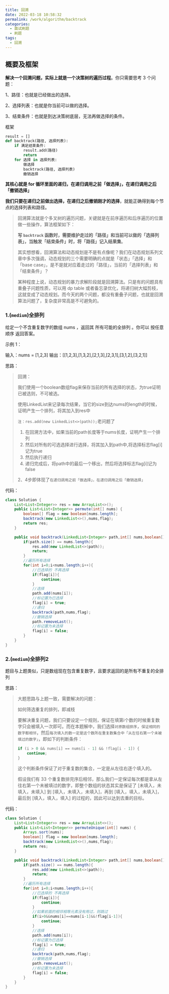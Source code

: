 ```yaml
---
title: 回溯
date: 2022-03-18 10:58:32
permalink: /work/algorithm/backtrack
categories:
  - 面试刷题
  - 刷题
tags:
  - 回溯
---
```


## 概要及框架

**解决一个回溯问题，实际上就是一个决策树的遍历过程**。你只需要思考 3 个问题：

1、路径：也就是已经做出的选择。

2、选择列表：也就是你当前可以做的选择。

3、结束条件：也就是到达决策树底层，无法再做选择的条件。



框架

```python
result = []
def backtrack(路径, 选择列表):
    if 满足结束条件:
        result.add(路径)
        return
    for 选择 in 选择列表:
        做选择
        backtrack(路径, 选择列表)
        撤销选择

```

**其核心就是 for 循环里面的递归，在递归调用之前「做选择」，在递归调用之后「撤销选择」**

**我们只要在递归之前做出选择，在递归之后撤销刚才的选择**，就能正确得到每个节点的选择列表和路径。



> 回溯算法就是个多叉树的遍历问题，关键就是在前序遍历和后序遍历的位置做一些操作，算法框架如下：
>
> **写 `backtrack` 函数时，需要维护走过的「路径」和当前可以做的「选择列表」，当触发「结束条件」时，将「路径」记入结果集**。
>
> 其实想想看，回溯算法和动态规划是不是有点像呢？我们在动态规划系列文章中多次强调，动态规划的三个需要明确的点就是「状态」「选择」和「base case」，是不是就对应着走过的「路径」，当前的「选择列表」和「结束条件」？
>
> 某种程度上说，动态规划的暴力求解阶段就是回溯算法。只是有的问题具有重叠子问题性质，可以用 dp table 或者备忘录优化，将递归树大幅剪枝，这就变成了动态规划。而今天的两个问题，都没有重叠子问题，也就是回溯算法问题了，复杂度非常高是不可避免的。



### 1.(`medium`)全排列

给定一个不含重复数字的数组 nums ，返回其 所有可能的全排列 。你可以 按任意顺序 返回答案。

 

示例 1：

输入：nums = [1,2,3]
输出：[[1,2,3],[1,3,2],[2,1,3],[2,3,1],[3,1,2],[3,2,1]]



思路：

> 回溯：
>
> 我们使用一个boolean数组flag来保存当前的所有选择的状态，为true证明已被选则，不可被选。
>
> 使用LinkedList来记录每次结果，当它的size到达nums的length的时候，证明产生一个排列，将其加入到res中
>
> `注：res.add(new LinkedList<>(path));`老问题了
>
> 1. 在回溯方法中，如果当前的path长度等于nums长度，证明产生一个排列
> 2. 然后对所有的可选选择进行选择，将其加入到path中,将选择标志flag[i]记为true
> 3. 然后执行递归
> 4. 递归完成后，将path中的最后一个移出，然后将选择标志flag[i]记为false
>
> 2、4步即体现了`在递归调用之前「做选择」，在递归调用之后「撤销选择」`





代码：

```java
class Solution {
    List<List<Integer>> res = new ArrayList<>();
    public List<List<Integer>> permute(int[] nums) {
        boolean[] flag = new boolean[nums.length];
        backtrack(new LinkedList<>(),nums,flag);
        return res;
    }

    public void backtrack(LinkedList<Integer> path,int[] nums,boolean[] flag){
        if(path.size() == nums.length){
            res.add(new LinkedList<>(path));
            return;
        }
        //遍历所有选择
        for(int i=0;i<nums.length;i++){
            //已选择的 不再选择
            if(flag[i]){
                continue;
            }
            //选择
            path.add(nums[i]);
            //标记置为已选择
            flag[i] = true;
            //递归
            backtrack(path,nums,flag);
            //撤销选择
            path.removeLast();
            //标记置为未选择
            flag[i] = false;
        }
    }
}
```



### 2.(`medium`)全排列2

题目与上题类似，只是数组现在包含重复数字，且要求返回的是所有不重复的全排列



思路：

> 大题思路与上题一致，需要解决的问题：
>
> 如何筛选重复的排列，即减枝
>
> 
>
> 要解决重复问题，我们只要设定一个规则，保证在填第i个数的时候重复数字只会被填入一次即可。而在本题解中，我们选择`对原数组排序`，`保证相同的数字都相邻`，然后`每次填入的数一定是这个数所在重复数集合中「从左往右第一个未被填过的数字」`，即如下的判断条件：
>
> ```java
> if (i > 0 && nums[i] == nums[i - 1] && !flag[i - 1]) {
>     continue;
> }
> ```
>
> 这个判断条件保证了对于重复数的集合，一定是从左往右逐个填入的。
>
> 假设我们有 33 个重复数排完序后相邻，那么我们一定保证每次都是拿从左往右第一个未被填过的数字，即整个数组的状态其实是保证了 [未填入，未填入，未填入] 到 [填入，未填入，未填入]，再到 [填入，填入，未填入]，最后到 [填入，填入，填入] 的过程的，因此可以达到去重的目标。



代码：

```java
class Solution {
    List<List<Integer>> res = new ArrayList<>();
    public List<List<Integer>> permuteUnique(int[] nums) {
        Arrays.sort(nums);
        boolean[] flag = new boolean[nums.length];
        backtrack(new LinkedList<>(),nums,flag);
        return res;
    }

    public void backtrack(LinkedList<Integer> path,int[] nums,boolean[] flag){
        if(path.size() == nums.length){
            res.add(new LinkedList<>(path));
            return;
        }
        //遍历所有选择
        for(int i=0;i<nums.length;i++){
            //已选择的 不再选择
            if(flag[i]){
                continue;
            }
            //如果前面的相邻相等元素没有用过，则跳过
            if(i>0&&nums[i]==nums[i-1]&&!flag[i-1]){
                continue;
            }
            //选择
            path.add(nums[i]);
            //标记置为已选择
            flag[i] = true;
            //递归
            backtrack(path,nums,flag);
            //撤销选择
            path.removeLast();
            //标记置为未选择
            flag[i] = false;
        }
    }
}
```

